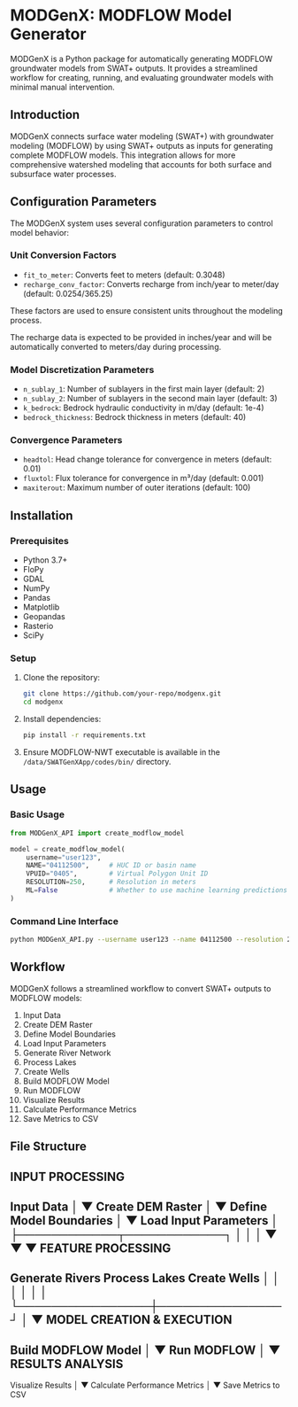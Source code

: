 # MODGenX: MODFLOW Model Generator

MODGenX is a Python package for automatically generating MODFLOW groundwater models from SWAT+ outputs. It provides a streamlined workflow for creating, running, and evaluating groundwater models with minimal manual intervention.

## Introduction

MODGenX connects surface water modeling (SWAT+) with groundwater modeling (MODFLOW) by using SWAT+ outputs as inputs for generating complete MODFLOW models. This integration allows for more comprehensive watershed modeling that accounts for both surface and subsurface water processes.

## Configuration Parameters

The MODGenX system uses several configuration parameters to control model behavior:

### Unit Conversion Factors

- `fit_to_meter`: Converts feet to meters (default: 0.3048)
- `recharge_conv_factor`: Converts recharge from inch/year to meter/day (default: 0.0254/365.25)

These factors are used to ensure consistent units throughout the modeling process.

The recharge data is expected to be provided in inches/year and will be automatically converted to meters/day during processing.

### Model Discretization Parameters

- `n_sublay_1`: Number of sublayers in the first main layer (default: 2)
- `n_sublay_2`: Number of sublayers in the second main layer (default: 3)
- `k_bedrock`: Bedrock hydraulic conductivity in m/day (default: 1e-4)
- `bedrock_thickness`: Bedrock thickness in meters (default: 40)

### Convergence Parameters

- `headtol`: Head change tolerance for convergence in meters (default: 0.01)
- `fluxtol`: Flux tolerance for convergence in m³/day (default: 0.001)
- `maxiterout`: Maximum number of outer iterations (default: 100)

## Installation

### Prerequisites

- Python 3.7+
- FloPy
- GDAL
- NumPy
- Pandas
- Matplotlib
- Geopandas
- Rasterio
- SciPy

### Setup

1. Clone the repository:
   ```bash
   git clone https://github.com/your-repo/modgenx.git
   cd modgenx
   ```

2. Install dependencies:
   ```bash
   pip install -r requirements.txt
   ```

3. Ensure MODFLOW-NWT executable is available in the `/data/SWATGenXApp/codes/bin/` directory.

## Usage

### Basic Usage

```python
from MODGenX_API import create_modflow_model

model = create_modflow_model(
    username="user123",
    NAME="04112500",     # HUC ID or basin name
    VPUID="0405",        # Virtual Polygon Unit ID
    RESOLUTION=250,      # Resolution in meters
    ML=False             # Whether to use machine learning predictions
)
```

### Command Line Interface

```bash
python MODGenX_API.py --username user123 --name 04112500 --resolution 250
```

## Workflow

MODGenX follows a streamlined workflow to convert SWAT+ outputs to MODFLOW models:

1. Input Data
2. Create DEM Raster
3. Define Model Boundaries
4. Load Input Parameters
5. Generate River Network
6. Process Lakes
7. Create Wells
8. Build MODFLOW Model
9. Run MODFLOW
10. Visualize Results
11. Calculate Performance Metrics
12. Save Metrics to CSV

## File Structure
INPUT PROCESSING
---------------
Input Data
    │
    ▼
Create DEM Raster
    │
    ▼
Define Model Boundaries
    │
    ▼
Load Input Parameters
    │
    ├────────────┬────────────┐
    │            │            │
    ▼            ▼            ▼
FEATURE PROCESSING
----------------
Generate Rivers   Process Lakes   Create Wells
    │                │               │
    │                │               │
    └────────────────┼───────────────┘
                     │
                     ▼
MODEL CREATION & EXECUTION
------------------------
Build MODFLOW Model
          │
          ▼
    Run MODFLOW
          │
          ▼
RESULTS ANALYSIS
--------------
Visualize Results
          │
          ▼
Calculate Performance Metrics
          │
          ▼
 Save Metrics to CSV
